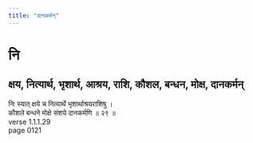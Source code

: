 ```yaml
---
title: "दानकर्मन्"
---
```


# नि
## क्षय, नित्यार्थ, भृशार्थ, आश्रय, राशि, कौशल, बन्धन, मोक्ष, दानकर्मन्
निः स्यात् क्षये च नित्यार्थे भृशार्थाश्रयराशिषु ।<BR>कौशले बन्धने मोक्षे संशये दानकर्मणि ॥ २९ ॥<BR>verse 1.1.1.29<BR>page 0121

